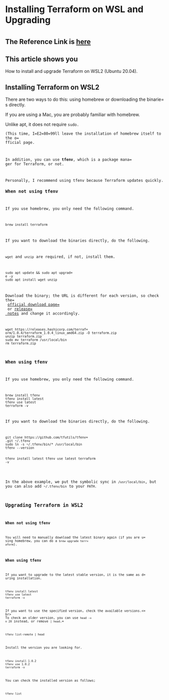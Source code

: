 <h1> Installing Terraform on WSL and Upgrading <h1>
<h2>The Reference Link is <a href="https://dev.thanaism.com/2021/08/install-terraform/#:~:text=Installing%20Terraform%20on%20WSL2%20There%20are%20two%20ways,a%20Mac%2C%20you%20are%20probably%20familiar%20with%20homebrew">here</a><h2>
 
<h2>This article shows you</h2>
<p>How to install and upgrade Terraform on WSL2 (Ubuntu 20.04).</p>

<h2>Installing Terraform on WSL2</h2>
<p>There are two ways to do this: using homebrew or downloading the binarie=
s directly.</p>
<p>If you are using a Mac, you are probably familiar with homebrew.</p>
<p>Unlike apt, it does not require <code class=3D"language-text">sudo</code=
>.<br>
(This time, I=E2=80=99ll leave the installation of homebrew itself to the o=
fficial page.</p>
<p>In addition, you can use <strong>tfenv</strong>, which is a package mana=
ger for Terraform, or not.</p>
<p>Personally, I recommend using tfenv because Terraform updates quickly.</=
p>
<h3>When not using tfenv</h3>
<p>If you use homebrew, you only need the following command.</p>
<div class=3D"gatsby-highlight" data-language=3D"sh"><pre class=3D"language=
-sh"><code class=3D"language-sh">brew install terraform</code></pre></div>
<p>If you want to download the binaries directly, do the following.</p>
<p><code class=3D"language-text">wget</code> and <code class=3D"language-te=
xt">unzip</code> are required, if not, install them.</p>
<div class=3D"gatsby-highlight" data-language=3D"sh"><pre class=3D"language=
-sh"><code class=3D"language-sh">sudo apt update &amp;&amp; sudo apt upgrad=
e -y
sudo apt install wget unzip</code></pre></div>
<p>Download the binary; the URL is different for each version, so check the=
 <a href=3D"https://www.terraform.io/downloads.html">official download page=
</a> or <a href=3D"https://github.com/hashicorp/terraform/releases">release=
 notes</a> and change it accordingly.</p>
<div class=3D"gatsby-highlight" data-language=3D"sh"><pre class=3D"language=
-sh"><code class=3D"language-sh">wget https://releases.hashicorp.com/terraf=
orm/1.0.4/terraform_1.0.4_linux_amd64.zip -O terraform.zip
unzip terraform.zip
sudo mv terraform /usr/local/bin
rm terraform.zip</code></pre></div>
<h3>When using tfenv</h3>
<p>If you use homebrew, you only need the following command.</p>
<div class=3D"gatsby-highlight" data-language=3D"sh"><pre class=3D"language=
-sh"><code class=3D"language-sh">brew install tfenv
tfenv install latest
tfenv use latest
terraform -v</code></pre></div>
<p>If you want to download the binaries directly, do the following.</p>
<div class=3D"gatsby-highlight" data-language=3D"sh"><pre class=3D"language=
-sh"><code class=3D"language-sh">git clone https://github.com/tfutils/tfenv=
.git ~/.tfenv
sudo ln -s ~/.tfenv/bin/* /usr/local/bin
tfenv --version

tfenv install latest
tfenv use latest
terraform -v</code></pre></div>
<p>In the above example, we put the symbolic sync in <code class=3D"languag=
e-text">/usr/local/bin</code>, but you can also add <code class=3D"language=
-text">~/.tfenv/bin</code> to your <code class=3D"language-text">PATH</code=
>.</p>
<h2>Upgrading Terraform in WSL2</h2>
<h3>When not using tfenv</h3>
<p>You will need to manually download the latest binary again (if you are u=
sing homebrew, you can do a <code class=3D"language-text">brew upgrade terr=
aform</code>).</p>
<h3>When using tfenv</h3>
<p>If you want to upgrade to the latest stable version, it is the same as d=
uring installation.</p>
<div class=3D"gatsby-highlight" data-language=3D"sh"><pre class=3D"language=
-sh"><code class=3D"language-sh">tfenv install latest
tfenv use latest
terraform -v</code></pre></div>
<p>If you want to use the specified version, check the available versions.<=
br>
To check an older version, you can use <code class=3D"language-text">head -=
n 20</code> instead, or remove <code class=3D"language-text">| head</code>.=
</p>
<div class=3D"gatsby-highlight" data-language=3D"sh"><pre class=3D"language=
-sh"><code class=3D"language-sh">tfenv list-remote | head</code></pre></div=
>
<p>Install the version you are looking for.</p>
<div class=3D"gatsby-highlight" data-language=3D"sh"><pre class=3D"language=
-sh"><code class=3D"language-sh">tfenv install 1.0.2
tfenv use 1.0.2
terraform -v</code></pre></div>
<p>You can check the installed version as follows;</p>
<div class=3D"gatsby-highlight" data-language=3D"sh"><pre class=3D"language=
-sh"><code class=3D"language-sh">tfenv list</code></pre></div>
